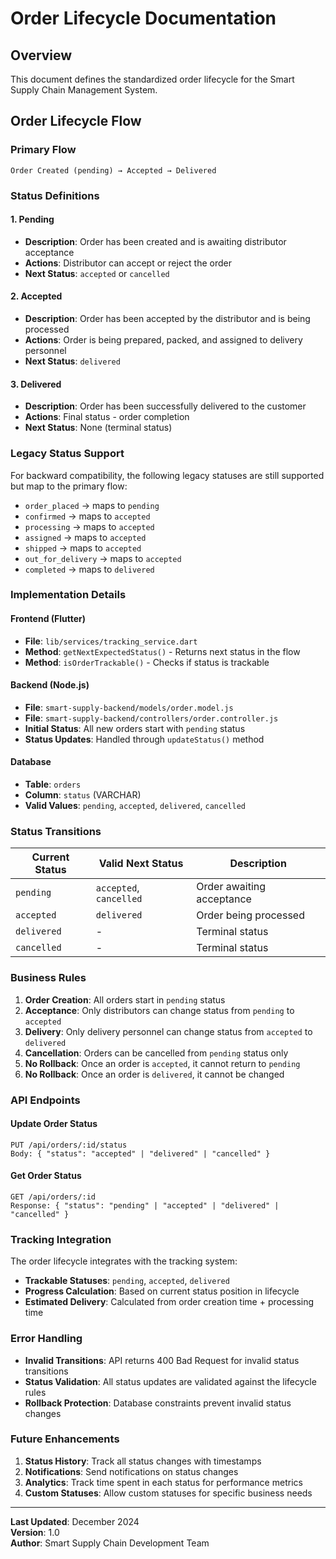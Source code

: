 # Order Lifecycle Documentation

## Overview
This document defines the standardized order lifecycle for the Smart Supply Chain Management System.

## Order Lifecycle Flow

### Primary Flow
```
Order Created (pending) → Accepted → Delivered
```

### Status Definitions

#### 1. **Pending** 
- **Description**: Order has been created and is awaiting distributor acceptance
- **Actions**: Distributor can accept or reject the order
- **Next Status**: `accepted` or `cancelled`

#### 2. **Accepted**
- **Description**: Order has been accepted by the distributor and is being processed
- **Actions**: Order is being prepared, packed, and assigned to delivery personnel
- **Next Status**: `delivered`

#### 3. **Delivered**
- **Description**: Order has been successfully delivered to the customer
- **Actions**: Final status - order completion
- **Next Status**: None (terminal status)

### Legacy Status Support

For backward compatibility, the following legacy statuses are still supported but map to the primary flow:

- `order_placed` → maps to `pending`
- `confirmed` → maps to `accepted`
- `processing` → maps to `accepted`
- `assigned` → maps to `accepted`
- `shipped` → maps to `accepted`
- `out_for_delivery` → maps to `accepted`
- `completed` → maps to `delivered`

### Implementation Details

#### Frontend (Flutter)
- **File**: `lib/services/tracking_service.dart`
- **Method**: `getNextExpectedStatus()` - Returns next status in the flow
- **Method**: `isOrderTrackable()` - Checks if status is trackable

#### Backend (Node.js)
- **File**: `smart-supply-backend/models/order.model.js`
- **File**: `smart-supply-backend/controllers/order.controller.js`
- **Initial Status**: All new orders start with `pending` status
- **Status Updates**: Handled through `updateStatus()` method

#### Database
- **Table**: `orders`
- **Column**: `status` (VARCHAR)
- **Valid Values**: `pending`, `accepted`, `delivered`, `cancelled`

### Status Transitions

| Current Status | Valid Next Status | Description |
|---------------|------------------|-------------|
| `pending` | `accepted`, `cancelled` | Order awaiting acceptance |
| `accepted` | `delivered` | Order being processed |
| `delivered` | - | Terminal status |
| `cancelled` | - | Terminal status |

### Business Rules

1. **Order Creation**: All orders start in `pending` status
2. **Acceptance**: Only distributors can change status from `pending` to `accepted`
3. **Delivery**: Only delivery personnel can change status from `accepted` to `delivered`
4. **Cancellation**: Orders can be cancelled from `pending` status only
5. **No Rollback**: Once an order is `accepted`, it cannot return to `pending`
6. **No Rollback**: Once an order is `delivered`, it cannot be changed

### API Endpoints

#### Update Order Status
```
PUT /api/orders/:id/status
Body: { "status": "accepted" | "delivered" | "cancelled" }
```

#### Get Order Status
```
GET /api/orders/:id
Response: { "status": "pending" | "accepted" | "delivered" | "cancelled" }
```

### Tracking Integration

The order lifecycle integrates with the tracking system:

- **Trackable Statuses**: `pending`, `accepted`, `delivered`
- **Progress Calculation**: Based on current status position in lifecycle
- **Estimated Delivery**: Calculated from order creation time + processing time

### Error Handling

- **Invalid Transitions**: API returns 400 Bad Request for invalid status transitions
- **Status Validation**: All status updates are validated against the lifecycle rules
- **Rollback Protection**: Database constraints prevent invalid status changes

### Future Enhancements

1. **Status History**: Track all status changes with timestamps
2. **Notifications**: Send notifications on status changes
3. **Analytics**: Track time spent in each status for performance metrics
4. **Custom Statuses**: Allow custom statuses for specific business needs

---

**Last Updated**: December 2024  
**Version**: 1.0  
**Author**: Smart Supply Chain Development Team
